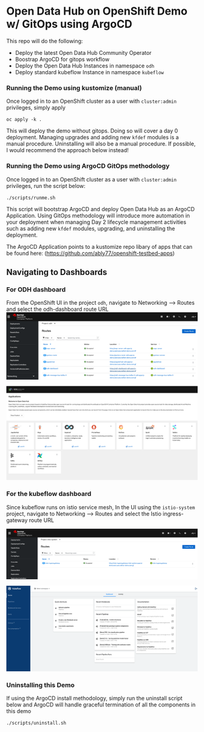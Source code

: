 # Open Data Hub on OpenShift Demo w/ GitOps using ArgoCD

This repo will do the following:
- Deploy the latest Open Data Hub Community Operator
- Boostrap ArgoCD for gitops workflow
- Deploy the Open Data Hub Instances in namespace `odh`
- Deploy standard kubeflow Instance in namespace `kubeflow`


### Running the Demo using kustomize (manual)

Once logged in to an OpenShift cluster as a user with `cluster:admin` privileges, simply apply
```
oc apply -k .
```
This will deploy the demo without gitops. Doing so will cover a day 0 deployment. Managing upgrades and adding new `kfdef` modules is a manual procedure. Uninstalling will also be a manual procedure. If possible, I would recommend the approach below instead!

### Running the Demo using ArgoCD GitOps methodology

Once logged in to an OpenShift cluster as a user with `cluster:admin` privileges, run the script below:
```
./scripts/runme.sh
```
This script will bootstrap ArgoCD and deploy Open Data Hub as an ArgoCD Application. Using GitOps methodology will introduce more automation in your deployment when managing Day 2 lifecycle management activities such as adding new `kfdef` modules, upgrading, and uninstalling the deployment.

The ArgoCD Application points to a kustomize repo libary of apps that can be found here:
(https://github.com/ably77/openshift-testbed-apps)


## Navigating to Dashboards

### For ODH dashboard
From the OpenShift UI in the project `odh`, navigate to Networking --> Routes and select the odh-dashboard route URL
![](https://github.com/ably77/opendatahub-gitops/blob/main/resources/odh1.png)

![](https://github.com/ably77/opendatahub-gitops/blob/main/resources/odh2.png)

### For the kubeflow dashboard
Since kubeflow runs on istio service mesh, In the UI using the `istio-system` project, navigate to Networking --> Routes and select the Istio ingress-gateway route URL

![](https://github.com/ably77/opendatahub-gitops/blob/main/resources/kf1.png)

![](https://github.com/ably77/opendatahub-gitops/blob/main/resources/kf2.png)

### Uninstalling this Demo
If using the ArgoCD install methodology, simply run the uninstall script below and ArgoCD will handle graceful termination of all the components in this demo
```
./scripts/uninstall.sh
```




